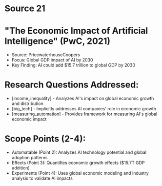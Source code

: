 # Source 21

# "The Economic Impact of Artificial Intelligence" (PwC, 2021)
- Source: PricewaterhouseCoopers
- Focus: Global GDP impact of AI by 2030
- Key Finding: AI could add $15.7 trillion to global GDP by 2030

# Research Questions Addressed:
- [income_inequality] - Analyzes AI's impact on global economic growth and distribution
- [big_tech] - Implicitly addresses AI companies' role in economic growth
- [measuring_automation] - Provides framework for measuring AI's global economic impact

# Scope Points (2-4):
- Automatable (Point 2): Analyzes AI technology potential and global adoption patterns
- Effects (Point 3): Quantifies economic growth effects ($15.7T GDP addition)
- Experiments (Point 4): Uses global economic modeling and industry analysis to validate AI impacts